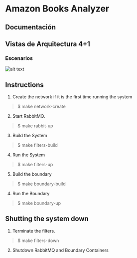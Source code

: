 # Amazon Books Analyzer

## Documentación

## Vistas de Arquitectura 4+1

### Escenarios

![alt text](https://github.com/[F-Papa]/[tp1-distribuidos]/blob/[main]/diagrams/DiagramasTp1-Usecases.drawio.png?raw=true)


## Instructions

1) Create the network if it is the first time running the system
> $ make network-create

2) Start RabbitMQ.
> $ make rabbit-up

3) Build the System
> $ make filters-build 

4) Run the System
> $ make filters-up

5) Build the boundary
> $ make boundary-build 

4) Run the Boundary
> $ make boundary-up

## Shutting the system down

1) Terminate the filters.
> $ make filters-down

2) Shutdown RabbitMQ and Boundary Containers

